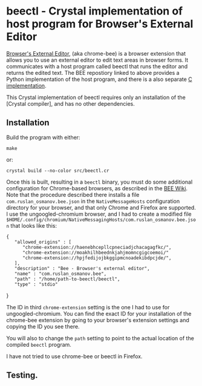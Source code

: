 # beectl - Crystal implementation of host program for Browser's External Editor

[Browser's External Editor](https://github.com/rosmanov/chrome-bee),
(aka chrome-bee) is a browser extension that allows you to use an external
editor to edit text areas in browser forms.  It communicates with a
host program called beectl that runs the editor and returns the edited
text.  The BEE repostiory linked to above provides a Python
implementation of the host program, and there is a also separate [C
implementation](https://github.com/rosmanov/bee-host).

This Crystal implementation of beectl requires only an installation of
the [Crystal compiler], and has no other dependencies.

## Installation

Build the program with either:

    make

or:

    crystal build --no-color src/beectl.cr

Once this is built, resulting in a `beectl` binary, you must do some additional configuration for Chrome-based browsers,
as described in the [BEE Wiki](https://github.com/rosmanov/chrome-bee/wiki/Configuration-in-Chrome).
Note that the procedure described there installs a file `com.ruslan_osmanov.bee.json`
in the `NativeMessageHosts` configuration directory for your browser, and that
only Chrome and Firefox are supported.  I use the ungoogled-chromium browser,
and I had to create a modified file `$HOME/.config/chromium/NativeMessagingHosts/com.ruslan_osmanov.bee.json`
that looks like this:

    {
       "allowed_origins" : [
          "chrome-extension://haenebhcepllcpneciadjchacagagfkc/",
          "chrome-extension://moakhilhbeednkjahjmomncgigcoemoi/"
          "chrome-extension://hpjfedijojbkggipmcnoadekibdpcjde/",
       ],
       "description" : "Bee - Browser's external editor",
       "name" : "com.ruslan_osmanov.bee",
       "path" : "/home/path-to-beectl/beectl",
       "type" : "stdio"
}

The ID in third `chrome-extension` setting is the one I had to use for ungoogled-chromium.
You can find the exact ID for your installation of the chrome-bee extension
by going to your browser's extension settings and copying the ID you see there.

You will also to change the `path` setting to point to the actual location
of the compiled `beectl` program.

I have not tried to use chrome-bee or beectl in Firefox.

## Testing.


